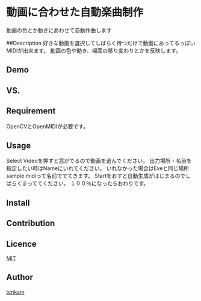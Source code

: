 動画に合わせた自動楽曲制作
====

動画の色とか動きにあわせて自動作曲します

##Description
好きな動画を選択してしばらく待つだけで動画にあってるっぽいMIDIが出来ます。
動画の色や動き、場面の移り変わりとかを反映します。

## Demo

## VS.

## Requirement
OpenCVとOpenMIDIが必要です。

## Usage
Select Videoを押すと窓がでるので動画を選んでください。
出力場所・名前を指定したい時はNameにいれてください。
いれなかった場合はExeと同じ場所sample.midiって名前ででてきます。
Startをおすと自動生成がはじまるのでしばらくまっててください。
１００％になったらおわりです。

## Install

## Contribution

## Licence

[MIT](https://github.com/tcnksm/tool/blob/master/LICENCE)

## Author

[tcnksm](https://github.com/tcnksm)

